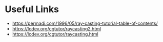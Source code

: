 # Useful Links

 - https://permadi.com/1996/05/ray-casting-tutorial-table-of-contents/
 - https://lodev.org/cgtutor/raycasting2.html
 - https://lodev.org/cgtutor/raycasting.html
